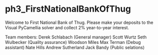 # ph3_FirstNationalBankOfThug
Welcome to First National Bank of Thug. Please make your deposits to the Visual PyCamellia solver and collect 2% year-to-year interest.


Team members:
Derek Schlabach (General manager)
Scott Wurtz
Seth Wulbecker (Quality assurance)
Woodson Miles
Max Terman (Debug assistant)
Nate Hills
Andrew Sutherland
Jack Bandy (Public selations)
